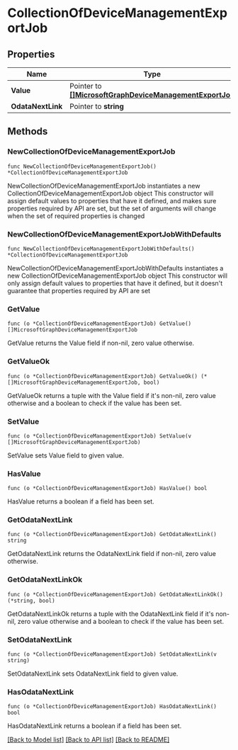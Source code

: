 # CollectionOfDeviceManagementExportJob

## Properties

Name | Type | Description | Notes
------------ | ------------- | ------------- | -------------
**Value** | Pointer to [**[]MicrosoftGraphDeviceManagementExportJob**](MicrosoftGraphDeviceManagementExportJob.md) |  | [optional] 
**OdataNextLink** | Pointer to **string** |  | [optional] 

## Methods

### NewCollectionOfDeviceManagementExportJob

`func NewCollectionOfDeviceManagementExportJob() *CollectionOfDeviceManagementExportJob`

NewCollectionOfDeviceManagementExportJob instantiates a new CollectionOfDeviceManagementExportJob object
This constructor will assign default values to properties that have it defined,
and makes sure properties required by API are set, but the set of arguments
will change when the set of required properties is changed

### NewCollectionOfDeviceManagementExportJobWithDefaults

`func NewCollectionOfDeviceManagementExportJobWithDefaults() *CollectionOfDeviceManagementExportJob`

NewCollectionOfDeviceManagementExportJobWithDefaults instantiates a new CollectionOfDeviceManagementExportJob object
This constructor will only assign default values to properties that have it defined,
but it doesn't guarantee that properties required by API are set

### GetValue

`func (o *CollectionOfDeviceManagementExportJob) GetValue() []MicrosoftGraphDeviceManagementExportJob`

GetValue returns the Value field if non-nil, zero value otherwise.

### GetValueOk

`func (o *CollectionOfDeviceManagementExportJob) GetValueOk() (*[]MicrosoftGraphDeviceManagementExportJob, bool)`

GetValueOk returns a tuple with the Value field if it's non-nil, zero value otherwise
and a boolean to check if the value has been set.

### SetValue

`func (o *CollectionOfDeviceManagementExportJob) SetValue(v []MicrosoftGraphDeviceManagementExportJob)`

SetValue sets Value field to given value.

### HasValue

`func (o *CollectionOfDeviceManagementExportJob) HasValue() bool`

HasValue returns a boolean if a field has been set.

### GetOdataNextLink

`func (o *CollectionOfDeviceManagementExportJob) GetOdataNextLink() string`

GetOdataNextLink returns the OdataNextLink field if non-nil, zero value otherwise.

### GetOdataNextLinkOk

`func (o *CollectionOfDeviceManagementExportJob) GetOdataNextLinkOk() (*string, bool)`

GetOdataNextLinkOk returns a tuple with the OdataNextLink field if it's non-nil, zero value otherwise
and a boolean to check if the value has been set.

### SetOdataNextLink

`func (o *CollectionOfDeviceManagementExportJob) SetOdataNextLink(v string)`

SetOdataNextLink sets OdataNextLink field to given value.

### HasOdataNextLink

`func (o *CollectionOfDeviceManagementExportJob) HasOdataNextLink() bool`

HasOdataNextLink returns a boolean if a field has been set.


[[Back to Model list]](../README.md#documentation-for-models) [[Back to API list]](../README.md#documentation-for-api-endpoints) [[Back to README]](../README.md)


